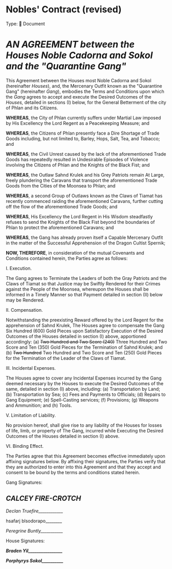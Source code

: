 # Nobles' Contract (revised)

Type: 📜 Document

# *AN AGREEMENT between the Houses Noble Cadorna and Sokol and the "Quarantine Gang"*

This Agreement between the Houses most Noble Cadorna and Sokol (hereinafter *Houses*), and, the Mercenary Outfit known as the "Quarantine Gang" (hereinafter *Gang*), embodies the Terms and Conditions upon which the *Gang* agrees to accept and execute the Desired Outcomes of the *Houses,* detailed in sections (I) below, for the General Betterment of the city of Phlan and its Citizens.

**WHEREAS**, the City of Phlan currently suffers under Martial Law imposed by His Excellency the Lord Regent as a Peacekeeping Measure; and

**WHEREAS**, the Citizens of Phlan presently face a Dire Shortage of Trade Goods including, but not limited to, Barley, Hops, Salt, Tea, and Tobacco; and

**WHEREAS**, the Civil Unrest caused by the lack of the aforementioned Trade Goods has repeatedly resulted in Undesirable Episodes of Violence involving the Citizens of Phlan and the Knights of the Black Fist; and

**WHEREAS**, the Outlaw Sahnd Krulek and his Grey Patriots remain At Large, freely plundering the Caravans that transport the aforementioned Trade Goods from the Cities of the Moonsea to Phlan; and

**WHEREAS**, a second Group of Outlaws known as the Claws of Tiamat has recently commenced raiding the aforementioned Caravans, further cutting off the flow of the aforementioned Trade Goods; and

**WHEREAS**, His Excellency the Lord Regent in His Wisdom steadfastly refuses to send the Knights of the Black Fist beyond the boundaries of Phlan to protect the aforementioned Caravans; and

**WHEREAS**, the Gang has already proven itself a Capable Mercenary Outfit in the matter of the Successful Apprehension of the Dragon Cultist Spernik;

**NOW, THEREFORE**, in consideration of the mutual Covenants and Conditions contained herein, the Parties agree as follows:

I. Execution.

The Gang agrees to Terminate the Leaders of both the Gray Patriots and the Claws of Tiamat so that Justice may be Swiftly Rendered for their Crimes against the People of the Moonsea, whereupon the Houses shall be informed in a Timely Manner so that Payment detailed in section (II) below may be Rendered.

II. Compensation.

Notwithstanding the preexisting Reward offered by the Lord Regent for the apprehension of Sahnd Krulek, The Houses agree to compensate the Gang Six Hundred (600) Gold Pieces upon Satisfactory Execution of the Desired Outcomes of the Houses detailed in section (I) above, apportioned accordingly: (a) ~~Two Hundred and Two Score (240)~~ Three Hundred and Two Score and Ten (350) Gold Pieces for the Termination of Sahnd Krulek; and (b) ~~Two Hundred~~ Two Hundred and Two Score and Ten (250) Gold Pieces for the Termination of the Leader of the Claws of Tiamat.

III. Incidental Expenses.

The Houses agree to cover any Incidental Expenses incurred by the Gang deemed necessary by the Houses to execute the Desired Outcomes of the same, detailed in section (I) above, including: (a) Transportation by Land; (b) Transportation by Sea; (c) Fees and Payments to Officials;  (d) Repairs to Gang Equipment; (e) Spell-Casting services; (f) Provisions; (g) Weapons and Ammunition; and (h) Tools.

V. Limitation of Liability.

No provision hereof, shall give rise to any liability of the Houses for losses of life, limb, or property of The Gang, incurred while Executing the Desired Outcomes of the Houses detailed in section (I) above.

VI. Binding Effect.

The Parties agree that this Agreement becomes effective immediately upon affixing signatures below. By affixing their signatures, the Parties verify that they are authorized to enter into this Agreement and that they accept and consent to be bound by the terms and conditions stated herein.

Gang Signatures:

## *CALCEY FIRE-CROTCH*

*Declan Truefire____________*

hsafarj blsodorapo________

*Peregrine Buntly___________*

House Signatures:

***Braden Yil________________***

***Porphyrys Sokol__________***